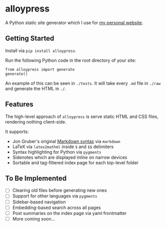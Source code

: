 # alloypress

A Python static site generator which I use for [my personal website](https://tmychow.com).

## Getting Started

Install via `pip install alloypress`.

Run the following Python code in the root directory of your site:

```
from alloypress import generate
generate()
```

An example of this can be seen in `./tests`. It will take every `.md` file in `./raw` and generate the HTML in `./`.

## Features 

The high-level approach of `alloypress` is serve static HTML and CSS files, rendering nothing client-side.

It supports:

- Jon Gruber's original [Markdown syntax](https://daringfireball.net/projects/markdown/syntax) via `markdown`
- LaTeX via `latex2mathml` inside `$` and `$$` delimiters
- Syntax highlighting for Python via `pygments`
- Sidenotes which are displayed inline on narrow devices
- Sortable and tag-filtered index page for each top-level folder

## To Be Implemented

- [ ] Clearing old files before generating new ones
- [ ] Support for other languages via `pygments`
- [ ] Sidebar-based navigation
- [ ] Embedding-based search across all pages
- [ ] Post summaries on the index page via yaml frontmatter
- [ ] More coming soon...